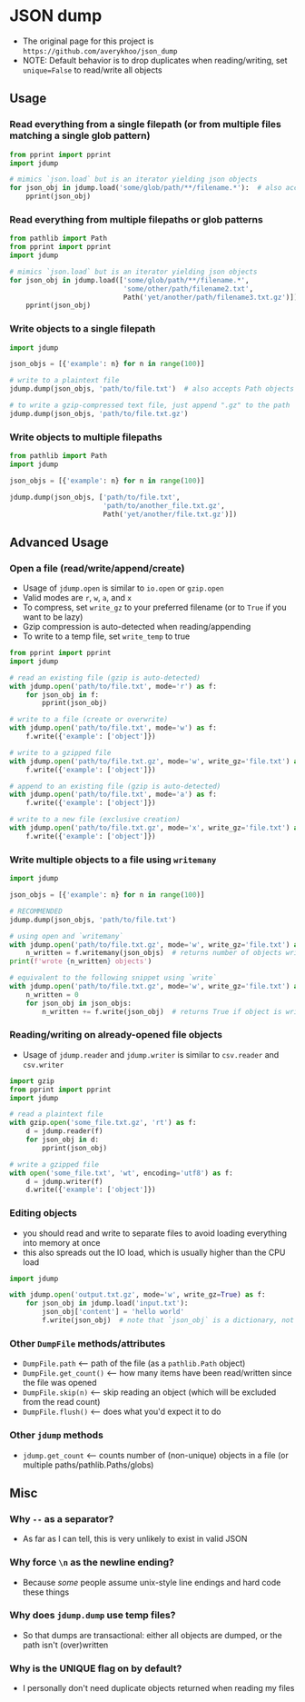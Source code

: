 #   JSON dump
-   The original page for this project is `https://github.com/averykhoo/json_dump`
-   NOTE: Default behavior is to drop duplicates when reading/writing, set `unique=False` to read/write all objects


##  Usage

### Read everything from a single filepath (or from multiple files matching a single glob pattern)
```python
from pprint import pprint
import jdump

# mimics `json.load` but is an iterator yielding json objects
for json_obj in jdump.load('some/glob/path/**/filename.*'):  # also accepts Path objects
    pprint(json_obj)
```

### Read everything from multiple filepaths or glob patterns
```python
from pathlib import Path
from pprint import pprint
import jdump

# mimics `json.load` but is an iterator yielding json objects
for json_obj in jdump.load(['some/glob/path/**/filename.*', 
                            'some/other/path/filename2.txt', 
                            Path('yet/another/path/filename3.txt.gz')]):
    pprint(json_obj)
```

### Write objects to a single filepath
```python
import jdump

json_objs = [{'example': n} for n in range(100)]

# write to a plaintext file
jdump.dump(json_objs, 'path/to/file.txt')  # also accepts Path objects

# to write a gzip-compressed text file, just append ".gz" to the path
jdump.dump(json_objs, 'path/to/file.txt.gz')
```

### Write objects to multiple filepaths
```python
from pathlib import Path
import jdump

json_objs = [{'example': n} for n in range(100)]

jdump.dump(json_objs, ['path/to/file.txt', 
                       'path/to/another_file.txt.gz',
                       Path('yet/another/file.txt.gz')])
```


## Advanced Usage

### Open a file (read/write/append/create)
-   Usage of `jdump.open` is similar to `io.open` or `gzip.open`
-   Valid modes are `r`, `w`, `a`, and `x`
-   To compress, set `write_gz` to your preferred filename (or to `True` if you want to be lazy)
-   Gzip compression is auto-detected when reading/appending
-   To write to a temp file, set `write_temp` to true

```python
from pprint import pprint
import jdump

# read an existing file (gzip is auto-detected)
with jdump.open('path/to/file.txt', mode='r') as f:
    for json_obj in f:
        pprint(json_obj)

# write to a file (create or overwrite)
with jdump.open('path/to/file.txt', mode='w') as f:
    f.write({'example': ['object']})

# write to a gzipped file
with jdump.open('path/to/file.txt.gz', mode='w', write_gz='file.txt') as f:
    f.write({'example': ['object']})

# append to an existing file (gzip is auto-detected)
with jdump.open('path/to/file.txt', mode='a') as f:
    f.write({'example': ['object']})

# write to a new file (exclusive creation)
with jdump.open('path/to/file.txt.gz', mode='x', write_gz='file.txt') as f:
    f.write({'example': ['object']})
```


### Write multiple objects to a file using `writemany`
```python
import jdump

json_objs = [{'example': n} for n in range(100)]

# RECOMMENDED
jdump.dump(json_objs, 'path/to/file.txt')

# using open and `writemany`
with jdump.open('path/to/file.txt.gz', mode='w', write_gz='file.txt') as f:
    n_written = f.writemany(json_objs)  # returns number of objects written
print(f'wrote {n_written} objects')

# equivalent to the following snippet using `write`
with jdump.open('path/to/file.txt.gz', mode='w', write_gz='file.txt') as f:
    n_written = 0
    for json_obj in json_objs:
        n_written += f.write(json_obj)  # returns True if object is written
```


### Reading/writing on already-opened file objects
-   Usage of `jdump.reader` and `jdump.writer` is similar to `csv.reader` and `csv.writer`
```python
import gzip
from pprint import pprint
import jdump

# read a plaintext file
with gzip.open('some_file.txt.gz', 'rt') as f: 
    d = jdump.reader(f)
    for json_obj in d:
        pprint(json_obj)

# write a gzipped file
with open('some_file.txt', 'wt', encoding='utf8') as f: 
    d = jdump.writer(f)
    d.write({'example': ['object']})
```


### Editing objects
-   you should read and write to separate files to avoid loading everything into memory at once
-   this also spreads out the IO load, which is usually higher than the CPU load
```python
import jdump

with jdump.open('output.txt.gz', mode='w', write_gz=True) as f:
    for json_obj in jdump.load('input.txt'):
        json_obj['content'] = 'hello world'
        f.write(json_obj)  # note that `json_obj` is a dictionary, not a string
```


### Other `DumpFile` methods/attributes
-   `DumpFile.path` <-- path of the file (as a `pathlib.Path` object)
-   `DumpFile.get_count()` <-- how many items have been read/written since the file was opened
-   `DumpFile.skip(n)` <-- skip reading an object (which will be excluded from the read count)
-   `DumpFile.flush()` <-- does what you'd expect it to do


### Other `jdump` methods
-   `jdump.get_count` <-- counts number of (non-unique) objects in a file (or multiple paths/pathlib.Paths/globs)


## Misc

###  Why `--` as a separator?
-   As far as I can tell, this is very unlikely to exist in valid JSON

###  Why force `\n` as the newline ending?
-   Because *some* people assume unix-style line endings and hard code these things

###  Why does `jdump.dump` use temp files?
-   So that dumps are transactional: either all objects are dumped, or the path isn't (over)written

###  Why is the UNIQUE flag on by default?
-   I personally don't need duplicate objects returned when reading my files
